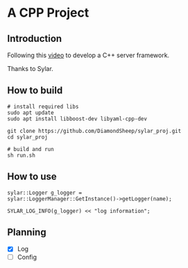 # A CPP Project

## Introduction
Following this [video](https://www.bilibili.com/video/BV184411s7qF?from=search&seid=13149288556532331318&spm_id_from=333.337.0.0&vd_source=465f813b30d56d4ab8ca252aa30ca3f5) to develop a C++ server framework.

Thanks to Sylar.

## How to build

```
# install required libs
sudo apt update
sudo apt install libboost-dev libyaml-cpp-dev

git clone https://github.com/DiamondSheep/sylar_proj.git
cd sylar_proj

# build and run
sh run.sh
```
## How to use
```
sylar::Logger g_logger = 
sylar::LoggerManager::GetInstance()->getLogger(name);

SYLAR_LOG_INFO(g_logger) << "log information";
```

## Planning
* [x] Log
* [ ] Config